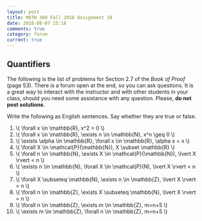 ```yaml
---
layout: post
title: MATH 300 Fall 2018 Assignment 10
date: 2018-08-07 15:18
comments: true
category: forum
current: true
---
```


## Quantifiers

<div class="alert alert-info">
	The following is the list of problems for Section 2.7 of the <em>Book of Proof</em> (page 53).  There is a forum open at the end, so you can ask questions.  It is a great way to interact with the instructor and with other students in your class, should you need some assistance with any question. Please, <strong>do not post solutions</strong>.
</div>

Write the following as English sentences.  Say whether they are true or false.

1. \\( \forall x \in \mathbb{R}, x^2 > 0 \\)
2. \\( \forall x \in \mathbb{R}, \exists n \in \mathbb{N}, x^n \geq 0 \\)
3. \\( \exists \alpha \in \mathbb{R}, \forall x \in \mathbb{R}, \alpha x = x \\)
4. \\( \forall X \in \mathcal{P}(\\mathbb{N}), X \subset \mathbb{R} \\)
5. \\( \forall n \in \mathbb{N}, \exists X \in \mathcal{P}(\mathbb{N}), \lvert X \rvert < n \\)
6. \\( \exists n \in \mathbb{N}, \forall X \in \mathcal{P}(N), \lvert X \rvert < n \\)
7. \\( \forall X \subseteq \mathbb{N}, \exists n \in \mathbb{Z}, \lvert X \rvert = n \\)
8. \\( \forall n \in \mathbb{Z}, \exists X \subseteq \mathbb{N}, \lvert X \rvert = n \\)
9. \\( \forall n \in \mathbb{Z}, \exists m \in \mathbb{Z}, m=n+5 \\)
10. \\( \exists m \in \mathbb{Z}, \forall n \in \mathbb{Z}, m=n+5 \\)
